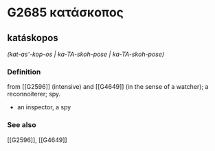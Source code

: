 # G2685 κατάσκοπος

## katáskopos

_(kat-as'-kop-os | ka-TA-skoh-pose | ka-TA-skoh-pose)_

### Definition

from [[G2596]] (intensive) and [[G4649]] (in the sense of a watcher); a reconnoiterer; spy.

- an inspector, a spy

### See also

[[G2596]], [[G4649]]

